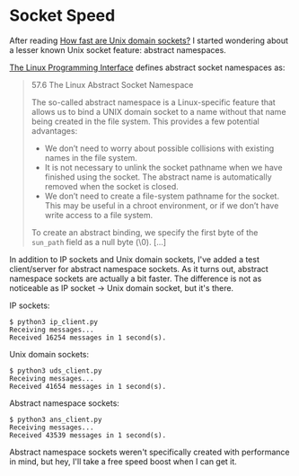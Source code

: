 # Socket Speed

After reading [How fast are Unix domain sockets?](https://blog.myhro.info/2017/01/how-fast-are-unix-domain-sockets) I started wondering about a lesser known Unix socket feature: abstract namespaces.

[The Linux Programming Interface](http://man7.org/tlpi/) defines abstract socket namespaces as:

> 57.6 The Linux Abstract Socket Namespace
>
> The so-called abstract namespace is a Linux-specific feature that allows us to bind a UNIX domain socket to a name without that name being created in the file system. This provides a few potential advantages:
>
> * We don’t need to worry about possible collisions with existing names in the file system.
> * It is not necessary to unlink the socket pathname when we have finished using the socket. The abstract name is automatically removed when the socket is closed.
> * We don’t need to create a file-system pathname for the socket. This may be useful in a chroot environment, or if we don’t have write access to a file system.
>
> To create an abstract binding, we specify the first byte of the `sun_path` field as a null byte (\0).
> [...]

In addition to IP sockets and Unix domain sockets, I've added a test client/server for abstract namespace sockets. As it turns out, abstract namespace sockets are actually a bit faster. The difference is not as noticeable as IP socket -> Unix domain socket, but it's there.

IP sockets:

```
$ python3 ip_client.py
Receiving messages...
Received 16254 messages in 1 second(s).
```

Unix domain sockets:

```
$ python3 uds_client.py
Receiving messages...
Received 41654 messages in 1 second(s).
```

Abstract namespace sockets:

```
$ python3 ans_client.py
Receiving messages...
Received 43539 messages in 1 second(s).
```

Abstract namespace sockets weren't specifically created with performance in mind, but hey, I'll take a free speed boost when I can get it.
